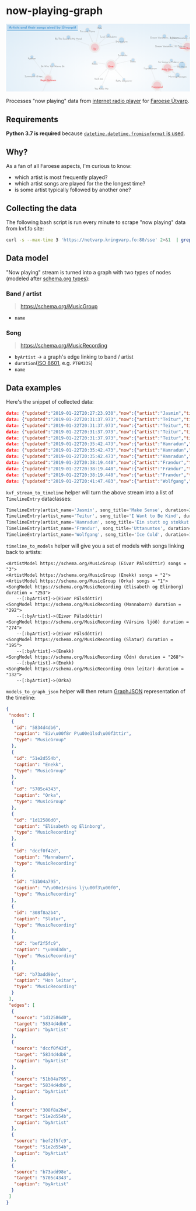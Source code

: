 # now-playing-graph
![](https://raw.githubusercontent.com/macbre/now-playing-graph/master/docs/graph.png)

Processes "now playing" data from [internet radio player](https://kvf.fo/popout/widget) for [Faroese Útvarp](https://kvf.fo/forsida/english).

## Requirements

**Python 3.7 is required** because [`datetime.datetime.fromisoformat` is used](https://docs.python.org/dev/library/datetime.html#datetime.datetime.fromisoformat).

## Why?

As a fan of all Faroese aspects, I'm curious to know:

* which artist is most frequently played?
* which artist songs are played for the the longest time?
* is some artist typically followed by another one?

## Collecting the data

The following bash script is run every minute to scrape "now playing" data from kvf.fo site:

```bash
curl -s --max-time 3 'https://netvarp.kringvarp.fo:80/sse' 2>&1  | grep data >> ~/kvf.log
```

## Data model

"Now playing" stream is turned into a graph with two types of nodes (modeled after [schema.org types](https://schema.org/)):

### Band / artist
> https://schema.org/MusicGroup

* `name`

### Song
> https://schema.org/MusicRecording

* `byArtist` -> a graph's edge linking to band / artist
* `duration`([ISO 8601](https://en.wikipedia.org/wiki/ISO_8601#Durations), e.g. `PT6M33S`)
* `name`

## Data examples

Here's the snippet of collected data:

```json
data: {"updated":"2019-01-22T20:27:23.930","now":{"artist":"Jasmin","title":"Make Sense","start":"2019-01-22T20:27:22.318"},"next":{"artist":"Teitur","title":"I Want to Be Kind","start":"2019-01-22T20:31:36.810"}}
data: {"updated":"2019-01-22T20:31:37.973","now":{"artist":"Teitur","title":"I Want to Be Kind","start":"2019-01-22T20:31:36.113"},"next":{"artist":"Hamradun","title":"Ein stutt og stokkut løta","start":"2019-01-22T20:35:45.775"}}
data: {"updated":"2019-01-22T20:31:37.973","now":{"artist":"Teitur","title":"I Want to Be Kind","start":"2019-01-22T20:31:36.113"},"next":{"artist":"Hamradun","title":"Ein stutt og stokkut løta","start":"2019-01-22T20:35:45.775"}}
data: {"updated":"2019-01-22T20:31:37.973","now":{"artist":"Teitur","title":"I Want to Be Kind","start":"2019-01-22T20:31:36.113"},"next":{"artist":"Hamradun","title":"Ein stutt og stokkut løta","start":"2019-01-22T20:35:45.775"}}
data: {"updated":"2019-01-22T20:31:37.973","now":{"artist":"Teitur","title":"I Want to Be Kind","start":"2019-01-22T20:31:36.113"},"next":{"artist":"Hamradun","title":"Ein stutt og stokkut løta","start":"2019-01-22T20:35:45.775"}}
data: {"updated":"2019-01-22T20:35:42.473","now":{"artist":"Hamradun","title":"Ein stutt og stokkut løta","start":"2019-01-22T20:35:40.614"},"next":{"artist":"Frændur","title":"Uttanumtos","start":"2019-01-22T20:38:26.234"}}
data: {"updated":"2019-01-22T20:35:42.473","now":{"artist":"Hamradun","title":"Ein stutt og stokkut løta","start":"2019-01-22T20:35:40.614"},"next":{"artist":"Frændur","title":"Uttanumtos","start":"2019-01-22T20:38:26.234"}}
data: {"updated":"2019-01-22T20:35:42.473","now":{"artist":"Hamradun","title":"Ein stutt og stokkut løta","start":"2019-01-22T20:35:40.614"},"next":{"artist":"Frændur","title":"Uttanumtos","start":"2019-01-22T20:38:26.234"}}
data: {"updated":"2019-01-22T20:38:19.440","now":{"artist":"Frændur","title":"Uttanumtos","start":"2019-01-22T20:38:17.833"},"next":{"artist":"Wolfgang","title":"Ice Cold","start":"2019-01-22T20:41:45.936"}}
data: {"updated":"2019-01-22T20:38:19.440","now":{"artist":"Frændur","title":"Uttanumtos","start":"2019-01-22T20:38:17.833"},"next":{"artist":"Wolfgang","title":"Ice Cold","start":"2019-01-22T20:41:45.936"}}
data: {"updated":"2019-01-22T20:38:19.440","now":{"artist":"Frændur","title":"Uttanumtos","start":"2019-01-22T20:38:17.833"},"next":{"artist":"Wolfgang","title":"Ice Cold","start":"2019-01-22T20:41:45.936"}}
data: {"updated":"2019-01-22T20:41:47.483","now":{"artist":"Wolfgang","title":"Ice Cold","start":"2019-01-22T20:41:45.668"},"next":{"artist":"Fróði Bjarnason","title":"Where My Home Is","start":"2019-01-22T20:44:46.528"}}
```

`kvf_stream_to_timeline` helper will turn the above stream into a list of `TimelineEntry` dataclasses:

```python
TimelineEntry(artist_name='Jasmin', song_title='Make Sense', duration=254, played_at=datetime.datetime(2019, 1, 22, 20, 27, 22, 318000))
TimelineEntry(artist_name='Teitur', song_title='I Want to Be Kind', duration=249, played_at=datetime.datetime(2019, 1, 22, 20, 31, 36, 113000))
TimelineEntry(artist_name='Hamradun', song_title='Ein stutt og stokkut løta', duration=165, played_at=datetime.datetime(2019, 1, 22, 20, 35, 40, 614000))
TimelineEntry(artist_name='Frændur', song_title='Uttanumtos', duration=208, played_at=datetime.datetime(2019, 1, 22, 20, 38, 17, 833000))
TimelineEntry(artist_name='Wolfgang', song_title='Ice Cold', duration=180, played_at=datetime.datetime(2019, 1, 22, 20, 41, 45, 668000))
```

`timeline_to_models` helper will give you a set of models with songs linking back to artists:

```
<ArtistModel https://schema.org/MusicGroup (Eivør Pálsdóttir) songs = "3">
<ArtistModel https://schema.org/MusicGroup (Enekk) songs = "2">
<ArtistModel https://schema.org/MusicGroup (Orka) songs = "1">
<SongModel https://schema.org/MusicRecording (Elisabeth og Elinborg) duration = "253">
	--[:byArtist]->(Eivør Pálsdóttir)
<SongModel https://schema.org/MusicRecording (Mannabarn) duration = "292">
	--[:byArtist]->(Eivør Pálsdóttir)
<SongModel https://schema.org/MusicRecording (Vársins ljóð) duration = "274">
	--[:byArtist]->(Eivør Pálsdóttir)
<SongModel https://schema.org/MusicRecording (Slatur) duration = "195">
	--[:byArtist]->(Enekk)
<SongModel https://schema.org/MusicRecording (Ódn) duration = "268">
	--[:byArtist]->(Enekk)
<SongModel https://schema.org/MusicRecording (Hon leitar) duration = "132">
	--[:byArtist]->(Orka)
```

`models_to_graph_json` helper will then return [GraphJSON](https://github.com/jsongraph/json-graph-specification) representation of the timeline:

```json
{
 "nodes": [
  {
   "id": "5834d4db6",
   "caption": "Eiv\u00f8r P\u00e1lsd\u00f3ttir",
   "type": "MusicGroup"
  },
  {
   "id": "51e2d554b",
   "caption": "Enekk",
   "type": "MusicGroup"
  },
  {
   "id": "5705c4343",
   "caption": "Orka",
   "type": "MusicGroup"
  },
  {
   "id": "1d12586d0",
   "caption": "Elisabeth og Elinborg",
   "type": "MusicRecording"
  },
  {
   "id": "dccf0f42d",
   "caption": "Mannabarn",
   "type": "MusicRecording"
  },
  {
   "id": "51b04a795",
   "caption": "V\u00e1rsins lj\u00f3\u00f0",
   "type": "MusicRecording"
  },
  {
   "id": "308f8a2b4",
   "caption": "Slatur",
   "type": "MusicRecording"
  },
  {
   "id": "bef2f5fc9",
   "caption": "\u00d3dn",
   "type": "MusicRecording"
  },
  {
   "id": "b73add98e",
   "caption": "Hon leitar",
   "type": "MusicRecording"
  }
 ],
 "edges": [
  {
   "source": "1d12586d0",
   "target": "5834d4db6",
   "caption": "byArtist"
  },
  {
   "source": "dccf0f42d",
   "target": "5834d4db6",
   "caption": "byArtist"
  },
  {
   "source": "51b04a795",
   "target": "5834d4db6",
   "caption": "byArtist"
  },
  {
   "source": "308f8a2b4",
   "target": "51e2d554b",
   "caption": "byArtist"
  },
  {
   "source": "bef2f5fc9",
   "target": "51e2d554b",
   "caption": "byArtist"
  },
  {
   "source": "b73add98e",
   "target": "5705c4343",
   "caption": "byArtist"
  }
 ]
}
```
